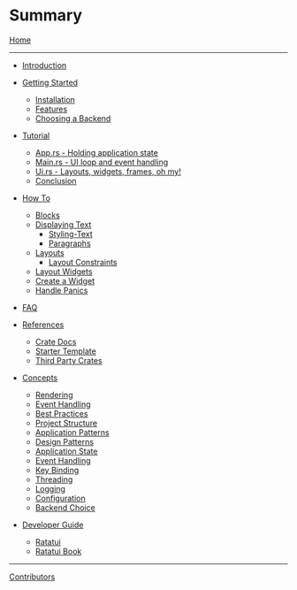 # Summary

[Home](./README.md)

---

- [Introduction](./introduction.md)

- [Getting Started](./getting-started/getting-started.md)

  - [Installation](./getting-started/installation.md)
  - [Features](./getting-started/features.md)
  - [Choosing a Backend]()

- [Tutorial](./tutorial/README.md)

  - [App.rs - Holding application state](./tutorial/app.md)
  - [Main.rs - UI loop and event handling](./tutorial/main.md)
  - [Ui.rs - Layouts, widgets, frames, oh my!](./tutorial/ui.md)
  - [Conclusion](./tutorial/closing_thoughts.md)

- [How To]()

  - [Blocks]()
  - [Displaying Text]()
    - [Styling-Text]()
    - [Paragraphs]()
  - [Layouts]()
    - [Layout Constraints]()
  - [Layout Widgets]()
  - [Create a Widget]()
  - [Handle Panics]()

- [FAQ](./faq.md)

- [References]()

  - [Crate Docs]()
  - [Starter Template]()
  - [Third Party Crates]()

- [Concepts](./concepts/README.md)

  - [Rendering]()
  - [Event Handling](./concepts/event_handling.md)
  - [Best Practices]()
  - [Project Structure]()
  - [Application Patterns]()
  - [Design Patterns]()
  - [Application State]()
  - [Event Handling]()
  - [Key Binding]()
  - [Threading]()
  - [Logging]()
  - [Configuration]()
  - [Backend Choice]()

- [Developer Guide]()

  - [Ratatui]()
  - [Ratatui Book](./developer-guide/book.md)

---

[Contributors](contributors.md)
